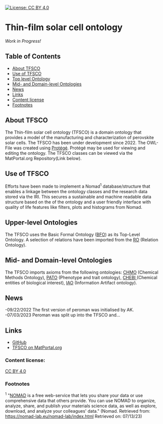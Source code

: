 [![License: CC BY 4.0](https://img.shields.io/badge/License-CC%20BY%204.0-lightgrey.svg)](http://creativecommons.org/licenses/by/4.0/)

# Thin-film solar cell ontology

_Work in Progress!_

## Table of Contents
  * [About TFSCO](#about-tfsco)
  * [Use of TFSCO](#use-of-tfsco)
  * [Top level Ontology](#top-level-ontology)
  * [Mid- and Domain-level Ontologies](#mid--and-domain-level-ontologies)
  * [News](#news)
  * [Links](#links)
  * [Content license](#content-license)
  * [Footnotes](#footnotes)

## About TFSCO
The Thin-film solar cell ontology (TFSCO) is a domain ontology that provides a model  of the manufacturing and characterization of perovskite solar cells. The TFSCO has been under development since 2022. The OWL-File was created using [Protégé](https://protege.stanford.edu/). Protégé may be used for viewing and editing the ontology. The TFSCO classes can be viewed via the MatPortal.org Repository(Link below).

## Use of TFSCO
Efforts have been made to implement a Nomad<sup>1</sup> database/structure that enables a linkage between the ontology classes and the research data stored via the IRI. This secures a sustainable and machine readable data structure based on the of the ontology and a user friendly interface with quality of life features like filters, plots and histograms from Nomad.

## Upper-level Ontologies
The TFSCO uses the Basic Formal Ontology ([BFO](https://github.com/BFO-ontology/BFO)) as its Top-Level Ontology. A selection of relations have been imported from the [RO](http://obofoundry.org/ontology/ro.html) (Relation Ontology).

## Mid- and Domain-level Ontologies
The TFSCO imports axioms from the following ontologies: [CHMO](https://github.com/rsc-ontologies/rsc-cmo) (Chemical Methods Ontology), [PATO](http://obofoundry.org/ontology/pato.html) (Phenotype and trait ontology), [CHEBI ](https://www.ebi.ac.uk/ols/ontologies/chebi) (Chemical entities of biological interest), [IAO](https://github.com/information-artifact-ontology/IAO) (Information Artifact ontology).
## News
-09/22/2022 The first version of peroman was initialised by AK. <br>
-07/03/2023 Peroman was split up into the TFSCO and...

## Links

- [GitHub](https://github.com/RoteKekse/autoperosol)
- [TFSCO on MatPortal.org](https://matportal.org/ontologies/TFSCO)

### Content license: 
[CC BY 4.0](https://creativecommons.org/licenses/by/4.0/deed.en)


### Footnotes
<sup>1</sup> "[NOMAD](https://nomad-lab.eu/nomad-lab/) is a free web-service that lets you share your data or use comprehensive
data that others provide. You can use NOMAD to organize, analyze, share, 
and publish your materials science data, as well as explore, download, 
and analyze your colleagues' data." (Nomad. Retrieved from: https://nomad-lab.eu/nomad-lab/index.html Retrieved on: 07/13/23)
